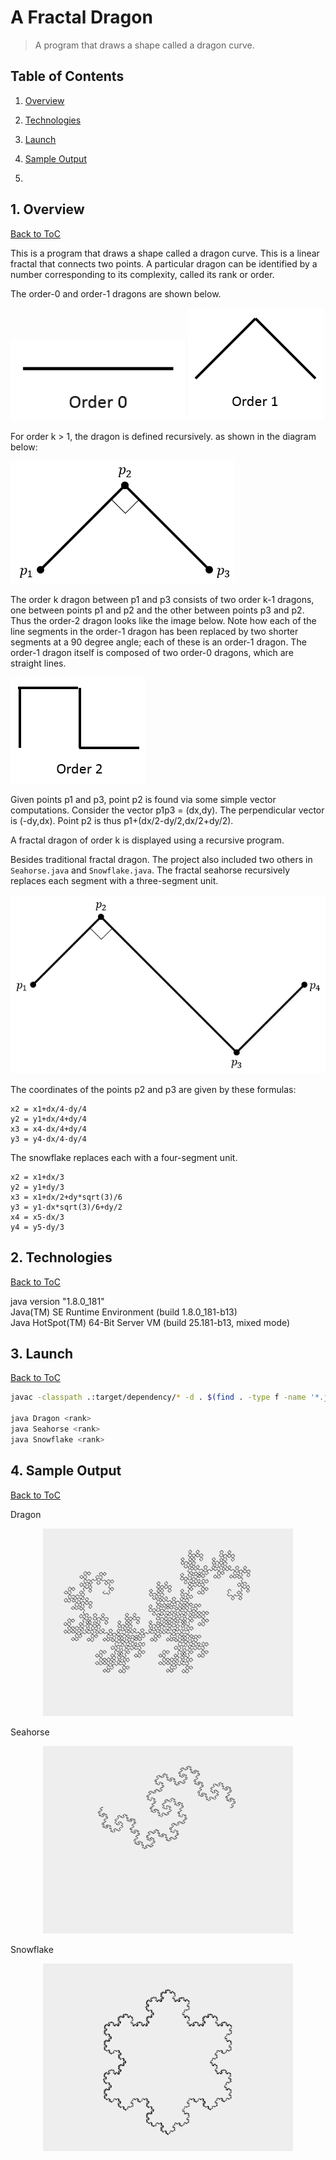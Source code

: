 # A Fractal Dragon 

> A program that draws a shape called a dragon curve.

<a name="toc"/></a>
## Table of Contents

1. [Overview](#overview)

2. [Technologies](#technologies)

3. [Launch](#launch)

4. [Sample Output](#output)
5. 
<a name="overview"/></a>
## 1. Overview
[Back to ToC](#toc)

This is a program that draws a shape called a dragon curve. This is a linear fractal that connects two points. A particular dragon can be identified by a number corresponding to its complexity, called its rank or order.

The order-0 and order-1 dragons are shown below.

![Order 0 dragon](images/dragon0.png)
![Order 1 dragon](images/dragon1.png)

For order k > 1, the dragon is defined recursively. as shown in the diagram below:

![Dragon points](images/dragon_pts.png)

The order k dragon between p1 and p3 consists of two order k-1 dragons, one between points p1 and p2 and the other between points p3 and p2. Thus the order-2 dragon looks like the image below. Note how each of the line segments in the order-1 dragon has been replaced by two shorter segments at a 90 degree angle; each of these is an order-1 dragon. The order-1 dragon itself is composed of two order-0 dragons, which are straight lines.

![Order 2 dragon](images/dragon2.png)

Given points p1 and p3, point p2 is found via some simple vector computations. Consider the vector p1p3 = (dx,dy). The perpendicular vector is (-dy,dx). Point p2 is thus p1+(dx/2-dy/2,dx/2+dy/2). 

A fractal dragon of order k is displayed using a recursive program.

Besides traditional fractal dragon. The project also included two others in `Seahorse.java` and `Snowflake.java`.  The fractal seahorse recursively replaces each segment with a three-segment unit.

![Seahorse points](images/seahorse_pts.png)

The coordinates of the points p2 and p3 are given by these formulas:

    x2 = x1+dx/4-dy/4
    y2 = y1+dx/4+dy/4
    x3 = x4-dx/4+dy/4
    y3 = y4-dx/4-dy/4

The snowflake replaces each with a four-segment unit.

    x2 = x1+dx/3
    y2 = y1+dy/3
    x3 = x1+dx/2+dy*sqrt(3)/6
    y3 = y1-dx*sqrt(3)/6+dy/2
    x4 = x5-dx/3
    y4 = y5-dy/3

<a name="technologies"/></a>
## 2. Technologies
[Back to ToC](#toc)

java version "1.8.0_181"<br />
Java(TM) SE Runtime Environment (build 1.8.0_181-b13)<br />
Java HotSpot(TM) 64-Bit Server VM (build 25.181-b13, mixed mode)<br />

<a name="launch"/></a>
## 3. Launch
[Back to ToC](#toc)
```bash
javac -classpath .:target/dependency/* -d . $(find . -type f -name '*.java')

java Dragon <rank>
java Seahorse <rank>
java Snowflake <rank>
```
<a name="technologies"/></a>
## 4. Sample Output
[Back to ToC](#toc)

Dragon 
<p align="center">
<img src="images/dragon.png" height="300" width="400"/>
</p>
Seahorse 
<p align="center">
<img src="images/seahorse.png" height="300" width="400"/>
</p>
Snowflake 
<p align="center">
<img src="images/snowflake.png" height="300" width="400"/>
</p>
 
 
